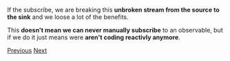 If the subscribe, we are breaking this **unbroken stream from the source to the sink** and we loose a lot of the benefits.

This **doesn't mean we can never manually subscribe** to an observable, but if we do it just means were **aren't coding reactivly anymore**.

[Previous](./18.md) [Next](./20.md)